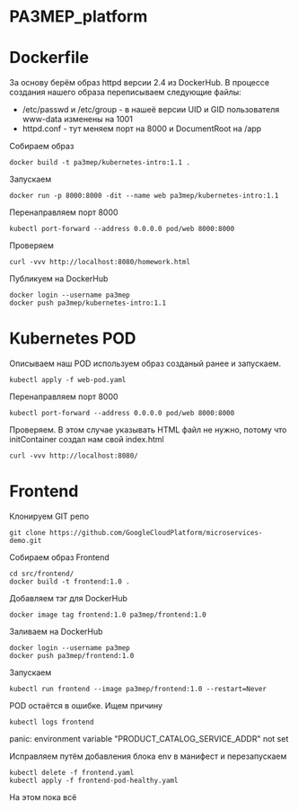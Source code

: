 # PA3MEP_platform

<H1> Dockerfile </H1>
За основу берём образ httpd версии 2.4 из DockerHub. В процессе создания нашего образа переписываем следующие файлы:

* /etc/passwd и /etc/group - в нашеё версии UID и GID пользователя www-data изменены на 1001
* httpd.conf - тут меняем порт на 8000 и DocumentRoot на /app

Собираем образ 
<pre><code>docker build -t pa3mep/kubernetes-intro:1.1 .</pre></code>

Запускаем
<pre><code>docker run -p 8000:8000 -dit --name web pa3mep/kubernetes-intro:1.1</pre></code>

Перенаправляем порт 8000
<pre><code>kubectl port-forward --address 0.0.0.0 pod/web 8000:8000</pre></code>

Проверяем
<pre><code>curl -vvv http://localhost:8080/homework.html</pre></code>

Публикуем на DockerHub
<pre><code>docker login --username pa3mep
docker push pa3mep/kubernetes-intro:1.1</pre></code>

<H1>Kubernetes POD</H1>
Описываем наш POD используем образ созданый ранее и запускаем.
<pre><code>kubectl apply -f web-pod.yaml</pre></code>

Перенаправляем порт 8000
<pre><code>kubectl port-forward --address 0.0.0.0 pod/web 8000:8000</pre></code>

Проверяем. В этом случае указывать HTML файл не нужно, потому что initContainer создал нам свой index.html
<pre><code>curl -vvv http://localhost:8080/</pre></code>

<H1>Frontend</H1>

Клонируем GIT репо
<pre><code>git clone https://github.com/GoogleCloudPlatform/microservices-demo.git</pre></code>

Собираем образ Frontend
<pre><code>cd src/frontend/
docker build -t frontend:1.0 .</pre></code>

Добавляем тэг для DockerHub
<pre><code>docker image tag frontend:1.0 pa3mep/frontend:1.0</pre></code>

Заливаем на DockerHub
<pre><code>docker login --username pa3mep
docker push pa3mep/frontend:1.0</pre></code>

Запускаем
<pre><code>kubectl run frontend --image pa3mep/frontend:1.0 --restart=Never</pre></code>

POD остаётся в ошибке. Ищем причину
<pre><code>kubectl logs frontend</pre></code>

panic: environment variable "PRODUCT_CATALOG_SERVICE_ADDR" not set

Исправляем путём добавления блока env в манифест и перезапускаем
<pre><code>kubectl delete -f frontend.yaml
kubectl apply -f frontend-pod-healthy.yaml</pre></code>

На этом пока всё

